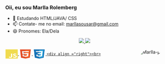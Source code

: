 ### Oii, eu sou Marlla Rolemberg 

- 🌱 Estudando HTML/JAVA/ CSS
- 📫 Contate- me no email: marllasousar@gmail.com
- 😄 Pronomes: Ela/Dela

<div align="center">
  <a href="https://github.com/Mxrlla">
  <img height="180em" src="https://github-readme-stats.vercel.app/api?username=mxrlla&show_icons=true&theme=dracula&include_all_commits=true&count_private=true"/>
  <img height="180em" src="https://github-readme-stats.vercel.app/api/top-langs/?username=mxrlla&layout=compact&langs_count=7&theme=dracula"/>
</div

<div style="display: inline_block"><br>
  <img align="center" alt="Marlla-Js" height="30" width="40" src="https://raw.githubusercontent.com/devicons/devicon/master/icons/javascript/javascript-plain.svg">
  <img align="center" alt="Marlla-HTML" height="30" width="40" src="https://raw.githubusercontent.com/devicons/devicon/master/icons/html5/html5-original.svg">
  <img align="center" alt="Marlla-CSS" height="30" width="40" src="https://raw.githubusercontent.com/devicons/devicon/master/icons/css3/css3-original.svg">
  </div
    
    
    <div align ="right"><br>
  <img align="right" alt="Marlla-pic" height="150" style="border-radius:50px;" src="![avatar_1646414256735](https://user-images.githubusercontent.com/93985773/156815366-8db20213-a995-4034-9cb7-94a850505819.png)">
</div>
    
